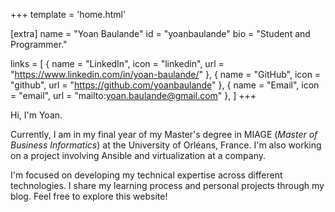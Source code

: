 +++
template = 'home.html'

[extra]
name = "Yoan Baulande"
id = "yoanbaulande"
bio = "Student and Programmer."

links = [
    { name = "LinkedIn", icon = "linkedin", url = "https://www.linkedin.com/in/yoan-baulande/" },
    { name = "GitHub", icon = "github", url = "https://github.com/yoanbaulande" },
    { name = "Email", icon = "email", url = "mailto:yoan.baulande@gmail.com" },
]
+++

Hi, I'm Yoan.

Currently, I am in my final year of my Master's degree in MIAGE (*Master of Business Informatics*) at the University of Orléans, France. I'm also working on a project involving Ansible and virtualization at a company.

I'm focused on developing my technical expertise across different technologies. I share my learning process and personal projects through my blog. Feel free to explore this website!
